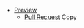 - [Preview](https://your-name.github.io/your-repo/)
  - [Pull Request](https://github.com/your-name/your-repo/pull/1/files)
Copy